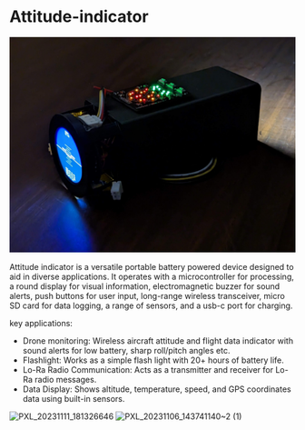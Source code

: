 # Attitude-indicator
![intro](pictures/PXL_20231111_181639443.jpg)

Attitude indicator is a versatile portable battery powered device designed to aid in diverse applications. It operates with a microcontroller for processing, a round display for visual information, electromagnetic buzzer for sound alerts, push buttons for user input, long-range wireless transceiver, micro SD card for data logging, a range of sensors, and a usb-c port for charging.

key applications:
- Drone monitoring: Wireless aircraft attitude and flight data indicator with sound alerts for low battery, sharp roll/pitch angles etc.
- Flashlight: Works as a simple flash light with 20+ hours of battery life.
- Lo-Ra Radio Communication: Acts as a transmitter and receiver for Lo-Ra radio messages.
- Data Display: Shows altitude, temperature, speed, and GPS coordinates data using built-in sensors.

![PXL_20231111_181326646](https://github.com/supreeet/Attitude-indicator/assets/117578605/16dc1ef8-643a-4f1a-8d6e-3c61051dbfa1)
![PXL_20231106_143741140~2 (1)](https://github.com/supreeet/Attitude-indicator/assets/117578605/6a1ef1fc-8a88-4d9e-9c72-c298d7e70b7f)
